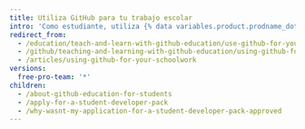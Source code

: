 ```yaml
---
title: Utiliza GitHub para tu trabajo escolar
intro: 'Como estudiante, utiliza {% data variables.product.prodname_dotcom %} para colaborar en tus proyectos escolares y crear experiencias de la vida real.'
redirect_from:
  - /education/teach-and-learn-with-github-education/use-github-for-your-schoolwork
  - /github/teaching-and-learning-with-github-education/using-github-for-your-schoolwork
  - /articles/using-github-for-your-schoolwork
versions:
  free-pro-team: '*'
children:
  - /about-github-education-for-students
  - /apply-for-a-student-developer-pack
  - /why-wasnt-my-application-for-a-student-developer-pack-approved
---
```


